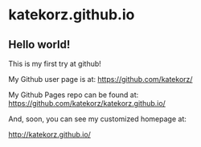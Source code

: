 katekorz.github.io
==================

## Hello world!

This is my first try at github!

My Github user page is at: 
https://github.com/katekorz/

My Github Pages repo can be found at:  
https://github.com/katekorz/katekorz.github.io/

And, soon, you can see my customized homepage at:

http://katekorz.github.io/
